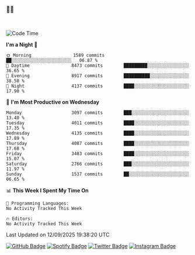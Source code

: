 ### 🤙🍺

<!-- <a href="https://github-readme-stats.vercel.app/api?username=hzak2xx&count_private=true&show_icons=true&theme=dracula">
  <img align="center" src="https://github-readme-stats.vercel.app/api?username=hzak2xx&count_private=true&show_icons=true&theme=dracula" />
</a>
</br> -->
</br>

<!--START_SECTION:waka-->
![Code Time](http://img.shields.io/badge/Code%20Time-4%2C209%20hrs%2040%20mins-blue)

**I'm a Night 🦉** 

```text
🌞 Morning                1589 commits        ██░░░░░░░░░░░░░░░░░░░░░░░   06.87 % 
🌆 Daytime                8473 commits        █████████░░░░░░░░░░░░░░░░   36.65 % 
🌃 Evening                8917 commits        ██████████░░░░░░░░░░░░░░░   38.58 % 
🌙 Night                  4137 commits        ████░░░░░░░░░░░░░░░░░░░░░   17.90 % 
```
📅 **I'm Most Productive on Wednesday** 

```text
Monday                   3097 commits        ███░░░░░░░░░░░░░░░░░░░░░░   13.40 % 
Tuesday                  4011 commits        ████░░░░░░░░░░░░░░░░░░░░░   17.35 % 
Wednesday                4135 commits        ████░░░░░░░░░░░░░░░░░░░░░   17.89 % 
Thursday                 4087 commits        ████░░░░░░░░░░░░░░░░░░░░░   17.68 % 
Friday                   3483 commits        ████░░░░░░░░░░░░░░░░░░░░░   15.07 % 
Saturday                 2766 commits        ███░░░░░░░░░░░░░░░░░░░░░░   11.97 % 
Sunday                   1537 commits        ██░░░░░░░░░░░░░░░░░░░░░░░   06.65 % 
```


📊 **This Week I Spent My Time On** 

```text
💬 Programming Languages: 
No Activity Tracked This Week

🔥 Editors: 
No Activity Tracked This Week
```


 Last Updated on 12/09/2025 19:38:20 UTC
<!--END_SECTION:waka-->

[![GitHub Badge](https://img.shields.io/badge/GitHub-100000?style=for-the-badge&logo=github&logoColor=white)](https://github.com/hzak2xx)
[![Spotify Badge](https://img.shields.io/badge/Spotify-1ED760?&style=for-the-badge&logo=spotify&logoColor=white)](https://open.spotify.com/user/uf90s6sbbh75a1mt44clkhkvf)
[![Twitter Badge](https://img.shields.io/badge/Twitter-1DA1F2?style=for-the-badge&logo=twitter&logoColor=white)](https://twitter.com/hzak2xx)
[![Instagram Badge](https://img.shields.io/badge/Instagram-E4405F?style=for-the-badge&logo=instagram&logoColor=white)](https://www.instagram.com/hzak2xx/)
